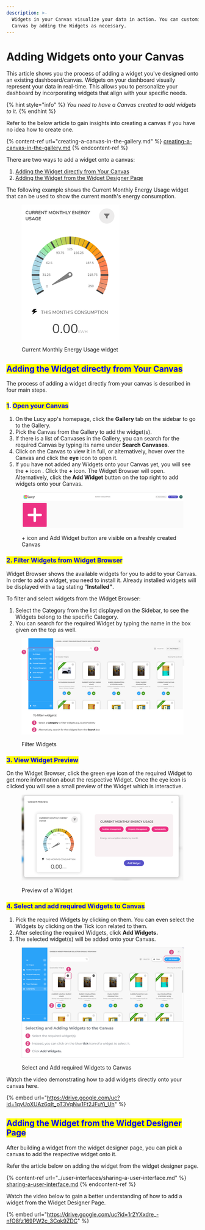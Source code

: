 ```yaml
---
description: >-
  Widgets in your Canvas visualize your data in action. You can customize your
  Canvas by adding the Widgets as necessary.
---
```


# Adding Widgets onto your Canvas

This article shows you the process of adding a widget you've designed onto an existing dashboard/canvas. Widgets on your dashboard visually represent your data in real-time. This allows you to personalize your dashboard by incorporating widgets that align with your specific needs.&#x20;

{% hint style="info" %}
_You need to have a Canvas created to add widgets to it._
{% endhint %}

Refer to the below article to gain insights into creating a canvas if you have no idea how to create one.

{% content-ref url="creating-a-canvas-in-the-gallery.md" %}
[creating-a-canvas-in-the-gallery.md](creating-a-canvas-in-the-gallery.md)
{% endcontent-ref %}

There are two ways to add a widget onto a canvas:

1. [Adding the Widget directly from Your Canvas](adding-widgets-onto-your-canvas.md#adding-the-widget-directly-from-your-canvas)
2. [Adding the Widget from the Widget Designer Page](adding-widgets-onto-your-canvas.md#adding-the-widget-from-the-widget-designer-page)

The following example shows the Current Monthly Energy Usage widget that can be used to show the current month's energy consumption.

<figure><img src="../.gitbook/assets/Energy Widget.png" alt=""><figcaption><p>Current Monthly Energy Usage widget </p></figcaption></figure>

## <mark style="color:blue;">Adding the Widget directly from Your Canvas</mark>

The process of adding a widget directly from your canvas is described in four main steps.

### <mark style="color:blue;">1</mark>. <mark style="color:blue;">Open your Canvas</mark>

1. On the Lucy app's homepage, click the **Gallery** tab on the sidebar to go to the Gallery.
2. Pick the Canvas from the Gallery to add the widget(s).
3. If there is a list of Canvases in the Gallery, you can search for the required Canvas by typing its name under **Search Canvases**.
4. Click on the Canvas to view it in full, or alternatively, hover over the Canvas and click the **eye** icon to open it.
5. If you have not added any Widgets onto your Canvas yet, you will see the **+** icon . Click the **+** icon. The Widget Browser will open. Alternatively, click the **Add Widget** button on the top right to add widgets onto your Canvas.

<figure><img src="../.gitbook/assets/Add widget buttons.PNG" alt=""><figcaption><p>+ icon and Add Widget button are visible on a freshly created Canvas</p></figcaption></figure>



### <mark style="color:blue;">2. Filter Widgets from Widget Browser</mark>

Widget Browser shows the available widgets for you to add to your Canvas. In order to add a widget, you need to install it. Already installed widgets will be displayed with a tag stating "**Installed"**.

To filter and select widgets from the Widget Browser:

1. Select the Category from the list displayed on the Sidebar, to see the Widgets belong to the specific Category.
2.  You can search for the required Widget by typing the name in the box given on the top as well.



<figure><img src="../.gitbook/assets/Select Widget (1).png" alt=""><figcaption><p>Filter Widgets</p></figcaption></figure>



### <mark style="color:blue;">3. View Widget Preview</mark>

On the Widget Browser, click the green eye icon of the required Widget to get more information about the respective Widget. Once the eye icon is clicked you will see a small preview of the Widget which is interactive.

<figure><img src="../.gitbook/assets/Widget Preview.png" alt=""><figcaption><p>Preview of a Widget</p></figcaption></figure>



### <mark style="color:blue;">4. Select and add required Widgets to Canvas</mark>

1. Pick the required Widgets by clicking on them. You can even select the Widgets by clicking on the Tick icon  related to them.
2. After selecting the required Widgets, click **Add Widgets.**
3. The selected widget(s) will be added onto your Canvas.

<figure><img src="../.gitbook/assets/LC_Adding Widgets onto your Canvas_S5_1.png" alt=""><figcaption><p>Select and Add required Widgets to Canvas</p></figcaption></figure>

Watch the video demonstrating how to add widgets directly onto your canvas here.

{% embed url="https://drive.google.com/uc?id=1qyUoXUAz6qIt_pT3VqNw1Ft2JFuYi_Uh" %}

## <mark style="color:blue;">Adding the Widget from the Widget Designer Page</mark>

After building a widget from the widget designer page, you can pick a canvas to add the respective widget onto it.

Refer the article below on adding the widget from the widget designer page.



{% content-ref url="../user-interfaces/sharing-a-user-interface.md" %}
[sharing-a-user-interface.md](../user-interfaces/sharing-a-user-interface.md)
{% endcontent-ref %}

Watch the video below to gain a better understanding of how to add a widget from the Widget Designer Page.

{% embed url="https://drive.google.com/uc?id=1r2YXxdre_-nfO8fz169PW2c_3Cok9ZDC" %}
